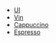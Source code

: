<ul>
	<li><a href="https://applesthepi.github.io/unnamedblocks/docs_ui.html">UI</a></li>
  <li><a href="https://applesthepi.github.io/unnamedblocks/docs_vin.html">Vin</a></li>
  <li><a href="https://applesthepi.github.io/unnamedblocks/docs_cappuccino.html">Cappuccino</a></li>
  <li><a href="https://applesthepi.github.io/unnamedblocks/docs_espresso.html">Espresso</a></li>
</ul>
